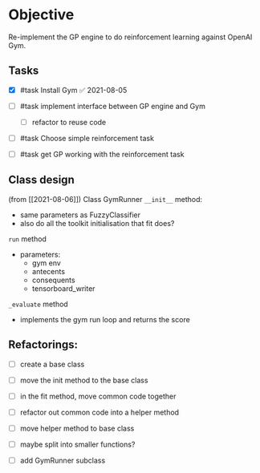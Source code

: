 # Objective
Re-implement the GP engine to do reinforcement learning against OpenAI Gym.  

## Tasks
- [x] #task Install Gym ✅ 2021-08-05
- [ ] #task implement interface between GP engine and Gym
    - [ ] refactor to reuse code
- [ ] #task Choose simple reinforcement task
- [ ] #task get GP working with the reinforcement task


## Class design 
(from [[2021-08-06]])
Class  GymRunner
`__init__` method:  
- same parameters as FuzzyClassifier
- also do all the toolkit initialisation that fit does?

`run` method
- parameters:
    - gym env
    - antecents
    - consequents
    - tensorboard_writer

`_evaluate` method
- implements the gym run loop and returns the score


## Refactorings:
- [ ] create a base class
- [ ] move the init method to the base class
- [ ] in the fit method, move common code together
- [ ] refactor out common code into a helper method
- [ ] move helper method to base class
- [ ] maybe split into smaller functions?
- [ ] add GymRunner subclass


